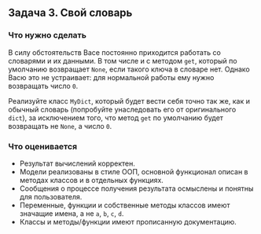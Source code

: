 ## Задача 3. Свой словарь
### Что нужно сделать
В силу обстоятельств Васе постоянно приходится работать со словарями и их данными. В том числе и с методом `get`, который по умолчанию возвращает `None`, если такого ключа в словаре нет. Однако Васю это не устраивает: для нормальной работы ему нужно возвращать число `0`.

Реализуйте класс `MyDict`, который будет вести себя точно так же, как и обычный словарь (попробуйте унаследовать его от оригинального `dict`), за исключением того, что метод `get` по умолчанию будет возвращать не `None`, а число `0`.

### Что оценивается
- Результат вычислений корректен.
- Модели реализованы в стиле ООП, основной функционал описан в методах классов и в отдельных функциях.
- Сообщения о процессе получения результата осмыслены и понятны для пользователя.
- Переменные, функции и собственные методы классов имеют значащие имена, а не `a`, `b`, `c`, `d`.
- Классы и методы/функции имеют прописанную документацию.

